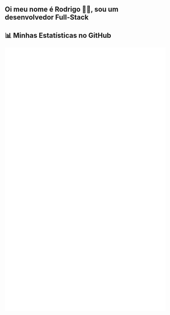 ## Oi meu nome é Rodrigo 👋🏾, sou um desenvolvedor Full-Stack

<!--
**rodrigojsfreitas/rodrigojsfreitas** is a ✨ _special_ ✨ repository because its `README.md` (this file) appears on your GitHub profile.

Here are some ideas to get you started:

- 🔭 I’m currently working on ...
- 🌱 I’m currently learning ...
- 👯 I’m looking to collaborate on ...
- 🤔 I’m looking for help with ...
- 💬 Ask me about ...
- 📫 How to reach me: ...
- 😄 Pronouns: ...
- ⚡ Fun fact: ...
-->
## 📊 Minhas Estatísticas no GitHub

![Minhas Métricas do GitHub](./github-metrics.svg)

